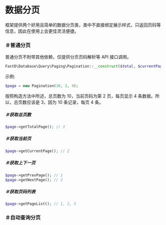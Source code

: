 # 数据分页

框架提供两个好用且简单的数据分页类，类中不直接绑定展示样式，只返回页码等信息，因此在使用上会更佳灵活便捷。

### ＃普通分页

普通分页不附带其他依赖，仅提供分页页码解析等 API 接口调用。

```php
FastD\Database\Query\Paging\Pagination::__construct($total, $currentPage = 1, $showList = 25, $showPage = 5);
```

示例: 

```php
$page = new Pagination(10, 2, 4);
```

按照构造方法中所述，总页数为 10，当前页码为第 2 页，每页显示 4 条数据。所以，总页数应该是 3，因为 10 条记录，每页 4 条。

##### ＃获取总页数

```php
$page->getTotalPage(); // 3
```

##### ＃获取当前页

```php
$page->getCurrentPage(); // 2
```

##### ＃获取上下一页

```php
$page->getPrevPage(); // 1
$page->getNextPage(); // 3
```

##### ＃获取页码列表

```php
$page->getPageList(); // 1, 2, 3
```

### ＃自动查询分页